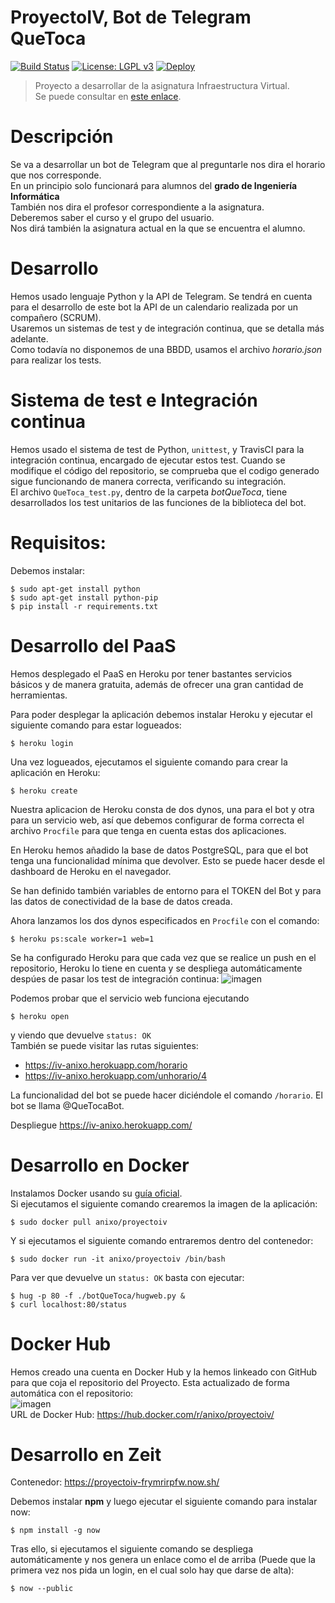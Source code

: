 # ProyectoIV, Bot de Telegram QueToca
[![Build Status](https://travis-ci.org/Anixo/ProyectoIV.svg?branch=master)](https://travis-ci.org/Anixo/ProyectoIV) [![License: LGPL v3](https://img.shields.io/badge/License-LGPL%20v3-blue.svg)](https://www.gnu.org/licenses/lgpl-3.0)
[![Deploy](https://www.herokucdn.com/deploy/button.svg)](https://heroku.com/deploy?template=https://github.com/Anixo/ProyectoIV)
>Proyecto a desarrollar de la asignatura Infraestructura Virtual.  
Se puede consultar en [este enlace](https://anixo.github.io/ProyectoIV/).

# Descripción
Se va a desarrollar un bot de Telegram que al preguntarle nos dira el horario que nos corresponde.  
En un principio solo funcionará para alumnos del **grado de Ingeniería Informática**  
También nos dira el profesor correspondiente a la asignatura.  
Deberemos saber el curso y el grupo del usuario.  
Nos dirá también la asignatura actual en la que se encuentra el alumno.  

# Desarrollo
Hemos usado lenguaje Python y la API de Telegram. Se tendrá en cuenta para el desarrollo de este bot la API de un calendario realizada por un compañero (SCRUM).  
Usaremos un sistemas de test y de integración continua, que se detalla más adelante.   
Como todavía no disponemos de una BBDD, usamos el archivo *horario.json* para realizar los tests.  

# Sistema de test e Integración continua
Hemos usado el sistema de test de Python, `unittest`, y TravisCI para la integración continua, encargado de ejecutar estos test. Cuando se modifique el código del repositorio, se comprueba que el codigo generado sigue funcionando de manera correcta, verificando su integración.  
El archivo `QueToca_test.py`, dentro de la carpeta *botQueToca*, tiene desarrollados los test unitarios de las funciones de la biblioteca del bot.

# Requisitos:
Debemos instalar:  
~~~
$ sudo apt-get install python  
$ sudo apt-get install python-pip  
$ pip install -r requirements.txt
~~~

# Desarrollo del PaaS
Hemos desplegado el PaaS en Heroku por tener bastantes servicios básicos y de manera gratuita, además de ofrecer una gran cantidad de herramientas.  

Para poder desplegar la aplicación debemos instalar Heroku y ejecutar el siguiente comando para estar logueados:  
~~~
$ heroku login
~~~

Una vez logueados, ejecutamos el siguiente comando para crear la aplicación en Heroku:  
~~~
$ heroku create
~~~

Nuestra aplicacion de Heroku consta de dos dynos, una para el bot y otra para un servicio web, así que debemos configurar de forma correcta el archivo `Procfile` para que tenga en cuenta estas dos aplicaciones.  

En Heroku hemos añadido la base de datos PostgreSQL, para que el bot tenga una funcionalidad mínima que devolver. Esto se puede hacer desde el dashboard de Heroku en el navegador.  

Se han definido también variables de entorno para el TOKEN del Bot y para las datos de conectividad de la base de datos creada.

Ahora lanzamos los dos dynos especificados en `Procfile` con el comando:  
~~~
$ heroku ps:scale worker=1 web=1
~~~

Se ha configurado Heroku para que cada vez que se realice un push en el repositorio, Heroku lo tiene en cuenta y se despliega automáticamente despúes de pasar los test de integración continua:
![imagen](https://lh6.googleusercontent.com/fUaETSohT1kq7rLvVnu4eroFP75fexSbEh_dpppIDY2c8V1o4OB4f3J54aMfY7ayu_pWQpRGr6ruDT_kFyNT=w1920-h912)  

Podemos probar que el servicio web funciona ejecutando  
~~~
$ heroku open
~~~
y viendo que devuelve `status: OK`  
También se puede visitar las rutas siguientes:
* https://iv-anixo.herokuapp.com/horario
* https://iv-anixo.herokuapp.com/unhorario/4  

La funcionalidad del bot se puede hacer diciéndole el comando `/horario`. El bot se llama @QueTocaBot.

Despliegue https://iv-anixo.herokuapp.com/

# Desarrollo en Docker
Instalamos Docker usando su [guía oficial](https://docs.docker.com/engine/installation/linux/docker-ce/ubuntu/#install-using-the-repository).  
Si ejecutamos el siguiente comando crearemos la imagen de la aplicación:
~~~
$ sudo docker pull anixo/proyectoiv
~~~
Y si ejecutamos el siguiente comando entraremos dentro del contenedor:
~~~
$ sudo docker run -it anixo/proyectoiv /bin/bash
~~~
Para ver que devuelve un `status: OK` basta con ejecutar:
~~~
$ hug -p 80 -f ./botQueToca/hugweb.py &
$ curl localhost:80/status
~~~

# Docker Hub
Hemos creado una cuenta en Docker Hub y la hemos linkeado con GitHub para que coja el repositorio del Proyecto. Esta actualizado de forma automática con el repositorio:  
![imagen](https://lh4.googleusercontent.com/Yg22-w0rb05n9B7t5FAxwgKa9WGXziy7EPIrfCAaFi0WBgrhm3hX7VmVOKOBG4IyA5lHtQPBirRuBA=w1920-h912)  
URL de Docker Hub: https://hub.docker.com/r/anixo/proyectoiv/

# Desarrollo en Zeit
Contenedor: https://proyectoiv-frymrirpfw.now.sh/  

Debemos instalar **npm** y luego ejecutar el siguiente comando para instalar now:  
~~~
$ npm install -g now
~~~
Tras ello, si ejecutamos el siguiente comando se despliega automáticamente y nos genera un enlace como el de arriba (Puede que la primera vez nos pida un login, en el cual solo hay que darse de alta):  
~~~
$ now --public
~~~

